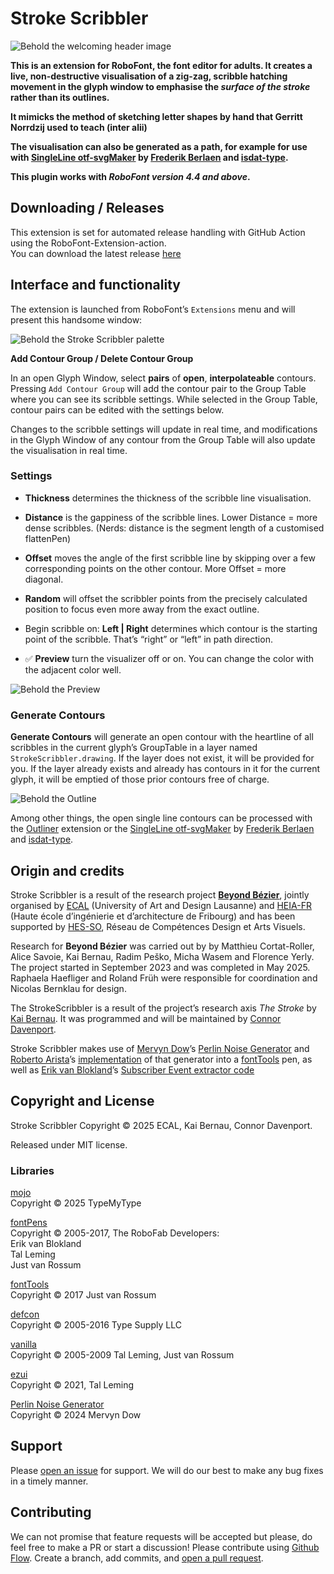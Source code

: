 # Stroke Scribbler

![Behold the welcoming header image](assets/images/header.png)

**This is an extension for RoboFont, the font editor for adults. It creates a live, non-destructive visualisation of a zig-zag, scribble hatching movement in the glyph window to emphasise the *surface of the stroke* rather than its outlines.**

**It mimicks the method of sketching letter shapes by hand that Gerritt Norrdzij used to teach (inter alii)**

**The visualisation can also be generated as a path, for example for use with [SingleLine otf-svgMaker](https://github.com/isdat-type/SingleLine_otf-svgMaker) by [Frederik Berlaen](https://github.com/typemytype) and [isdat-type](https://github.com/isdat-type).**

**This plugin works with *RoboFont version 4.4 and above*.**


## Downloading / Releases

This extension is set for automated release handling with GitHub Action using the RoboFont-Extension-action.  
You can download the latest release [here](https://github.com/ECAL-Beyond-Bezier/StrokeScribbler-roboFontExt/releases/latest/)


## Interface and functionality


The extension is launched from RoboFont’s `Extensions` menu and will present this handsome window:

![Behold the Stroke Scribbler palette](assets/images/palette.png)

**Add Contour Group / Delete Contour Group**

In an open Glyph Window, select **pairs** of **open**, **interpolateable** contours. Pressing `Add Contour Group` will add the contour pair to the Group Table where you can see its scribble settings. While selected in the Group Table, contour pairs can be edited with the settings below. 

Changes to the scribble settings will update in real time, and modifications in the Glyph Window of any contour from the Group Table will also update the visualisation in real time.



### Settings

- **Thickness** determines the thickness of the scribble line visualisation.
- **Distance** is the gappiness of the scribble lines. Lower Distance = more dense scribbles. (Nerds: distance is the segment length of a customised flattenPen)
- **Offset** moves the angle of the first scribble line by skipping over a few corresponding points on the other contour. More Offset = more diagonal.
- **Random** will offset the scribbler points from the precisely calculated position to focus even more away from the exact outline.
- Begin scribble on: 	**Left | Right** determines which contour is the starting point of the scribble. That’s “right” or “left” in path direction.

- ✅ **Preview** turn the visualizer off or on. You can change the color with the adjacent color well.

![Behold the Preview](assets/images/preview.png)

### Generate Contours

**Generate Contours** will generate an open contour with the heartline of all scribbles in the current glyph’s GroupTable in a layer named `StrokeScribbler.drawing`. If the layer does not exist, it will be provided for you. If the layer already exists and already has contours in it for the current glyph, it will be emptied of those prior contours free of charge.

![Behold the Outline](assets/images/outline.png)



Among other things, the open single line contours can be processed with the [Outliner](https://github.com/typemytype/outlinerRoboFontExtension) extension or the [SingleLine otf-svgMaker](https://github.com/isdat-type/SingleLine_otf-svgMaker) by [Frederik Berlaen](https://github.com/typemytype) and [isdat-type](https://github.com/isdat-type).


## Origin and credits

Stroke Scribbler is a result of the research project **[Beyond Bézier](https://beyondbezier.ch)**, jointly organised by [ECAL](https://ecal.ch/) (University of Art and Design Lausanne) and [HEIA-FR](https://www.heia-fr.ch/) (Haute école d’ingénierie et d’architecture de Fribourg) and has been supported by [HES-SO](https://www.hes-so.ch/accueil), Réseau de Compétences Design et Arts Visuels.

Research for **Beyond Bézier** was carried out by by Matthieu Cortat-Roller, Alice Savoie, Kai Bernau, Radim Peško, Micha Wasem and Florence Yerly. The project started in September 2023 and was completed in May 2025. Raphaela Haefliger and Roland Früh were responsible for coordination and Nicolas Bernklau for design.

The StrokeScribbler is a result of the project’s research axis *The Stroke* by [Kai Bernau](https://kaibernau.com). It was programmed and will be maintained by [Connor Davenport](https://connordavenport.com). 

Stroke Scribbler makes use of [Mervyn Dow](https://gist.github.com/eevee)’s [Perlin Noise Generator](https://gist.github.com/eevee/26f547457522755cb1fb8739d0ea89a1) and [Roberto Arista](https://gist.github.com/roberto-arista)’s [implementation](https://discord.com/channels/1052516637489766411/1205447799651434496/1205516038549016626) of that generator into a [fontTools](https://github.com/fonttools/fonttools) pen, as well as [Erik van Blokland]()’s [Subscriber Event extractor code](https://github.com/LettError/longboardRoboFontExtension/blob/b2435510549883573b0268eaff28adc5f3a979c5/source/lib/longboard.py#L1374C1-L1394C15)


## Copyright and License

Stroke Scribbler Copyright © 2025 ECAL, Kai Bernau, Connor Davenport.

Released under MIT license.


### Libraries

[mojo](https://www.robofont.com/documentation/reference/mojo/)  
Copyright © 2025 TypeMyType  

[fontPens](https://github.com/robotools/fontPens)  
Copyright © 2005-2017, The RoboFab Developers:  
Erik van Blokland  
Tal Leming  
Just van Rossum  

[fontTools](https://github.com/fonttools/fonttools)  
Copyright © 2017 Just van Rossum

[defcon](https://github.com/robotools/defcon)  
Copyright © 2005-2016 Type Supply LLC

[vanilla](https://github.com/robotools/vanilla)  
Copyright © 2005-2009 Tal Leming, Just van Rossum

[ezui](https://typesupply.github.io/ezui/)  
Copyright © 2021, Tal Leming

[Perlin Noise Generator](https://gist.github.com/eevee/26f547457522755cb1fb8739d0ea89a1)  
Copyright © 2024 Mervyn Dow  


## Support

Please [open an issue](https://github.com/ECAL-Beyond-Bezier/StrokeScribbler-roboFontExt/issues/new) for support. We will do our best to make any bug fixes in a timely manner.

## Contributing

We can not promise that feature requests will be accepted but please, do feel free to make a PR or start a discussion!
Please contribute using [Github Flow](https://guides.github.com/introduction/flow/). Create a branch, add commits, and [open a pull request](https://github.com/fraction/readme-boilerplate/compare/).  








